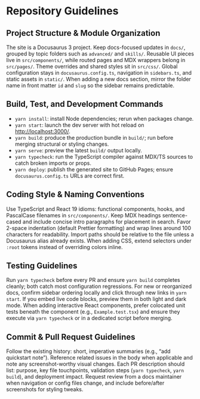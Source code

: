 # Repository Guidelines

## Project Structure & Module Organization

The site is a Docusaurus 3 project. Keep docs-focused updates in `docs/`, grouped by topic folders such as `advanced/` and `skills/`. Reusable UI pieces live in `src/components/`, while routed pages and MDX wrappers belong in `src/pages/`. Theme overrides and shared styles sit in `src/css/`. Global configuration stays in `docusaurus.config.ts`, navigation in `sidebars.ts`, and static assets in `static/`. When adding a new docs section, mirror the folder name in front matter `id` and `slug` so the sidebar remains predictable.

## Build, Test, and Development Commands

- `yarn install`: install Node dependencies; rerun when packages change.
- `yarn start`: launch the dev server with hot reload on <http://localhost:3000/>.
- `yarn build`: produce the production bundle in `build/`; run before merging structural or styling changes.
- `yarn serve`: preview the latest `build/` output locally.
- `yarn typecheck`: run the TypeScript compiler against MDX/TS sources to catch broken imports or props.
- `yarn deploy`: publish the generated site to GitHub Pages; ensure `docusaurus.config.ts` URLs are correct first.

## Coding Style & Naming Conventions

Use TypeScript and React 19 idioms: functional components, hooks, and PascalCase filenames in `src/components/`. Keep MDX headings sentence-cased and include concise intro paragraphs for placement in search. Favor 2-space indentation (default Prettier formatting) and wrap lines around 100 characters for readability. Import paths should be relative to the file unless a Docusaurus alias already exists. When adding CSS, extend selectors under `:root` tokens instead of overriding colors inline.

## Testing Guidelines

Run `yarn typecheck` before every PR and ensure `yarn build` completes cleanly; both catch most configuration regressions. For new or reorganized docs, confirm sidebar ordering locally and click through new links in `yarn start`. If you embed live code blocks, preview them in both light and dark mode. When adding interactive React components, prefer colocated unit tests beneath the component (e.g., `Example.test.tsx`) and ensure they execute via `yarn typecheck` or in a dedicated script before merging.

## Commit & Pull Request Guidelines

Follow the existing history: short, imperative summaries (e.g., “add quickstart note”). Reference related issues in the body when applicable and note any screenshot-worthy visual changes. Each PR description should list: purpose, key file touchpoints, validation steps (`yarn typecheck`, `yarn build`), and deployment impact. Request review from a docs maintainer when navigation or config files change, and include before/after screenshots for styling tweaks.
